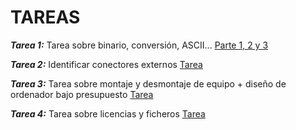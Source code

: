 # TAREAS  

***Tarea 1:*** Tarea sobre binario, conversión, ASCII... [Parte 1, 2 y 3](Tareas1)  

***Tarea 2:*** Identificar conectores externos [Tarea](Tarea2/ACTIVIDAD%20CON.%20EXTERN.pdf)  

***Tarea 3:*** Tarea sobre montaje y desmontaje de equipo + diseño de ordenador bajo presupuesto [Tarea](Tarea3/Final%20Pr%C3%A1tica%201.%20Sistemas..pdf)  

***Tarea 4:*** Tarea sobre licencias y ficheros [Tarea](Tarea4/LICENCIAS%20Y%20SISTEMAS%20DE%20FICHEROS.pdf)  